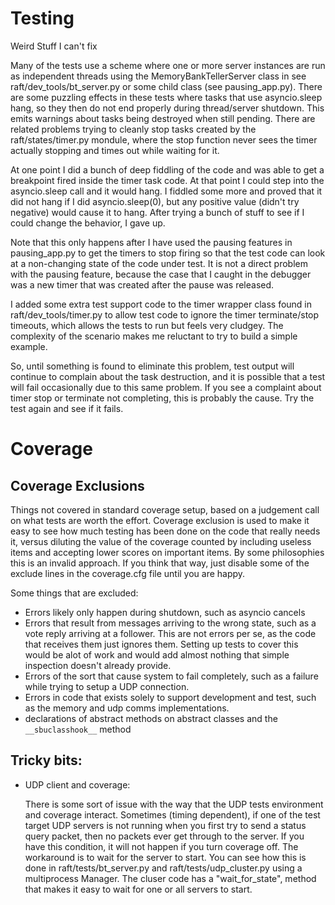 

# Testing

Weird Stuff I can't fix

Many of the tests use a scheme where one or more server
instances are run as independent threads using the MemoryBankTellerServer
class in see raft/dev_tools/bt_server.py or some child class
(see pausing_app.py). There are some puzzling effects in these tests
where tasks that use asyncio.sleep hang, so they then do not end properly
during thread/server shutdown. This emits warnings about tasks being
destroyed when still pending. There are related problems trying
to cleanly stop tasks created by the raft/states/timer.py mondule,
where the stop function never sees the timer actually stopping and
times out while waiting for it. 

At one point I did a bunch of deep fiddling of the code and was able
to get a breakpoint fired inside the timer task code. At that point
I could step into the asyncio.sleep call and it would hang. I fiddled
some more and proved that it did not hang if I did asyncio.sleep(0),
but any positive value (didn't try negative) would cause it to hang.
After trying a bunch of stuff to see if I could change the behavior,
I gave up.

Note that this only happens after I have used the pausing features
in pausing_app.py to get the timers to stop firing so that the test
code can look at a non-changing state of the code under test. It is
not a direct problem with the pausing feature, because the case that
I caught in the debugger was a new timer that was created after the
pause was released. 

I added some extra test support code to the timer wrapper class found
in raft/dev_tools/timer.py to allow test code to ignore the timer
terminate/stop timeouts, which allows the tests to run but feels very
cludgey. The complexity of the scenario makes me reluctant to try
to build a simple example.

So, until something is found to eliminate this problem, test output
will continue to complain about the task destruction, and it is
possible that a test will fail occasionally due to this same problem.
If you see a complaint about timer stop or terminate not completing,
this is probably the cause. Try the test again and see if it fails.


# Coverage

## Coverage Exclusions

Things not covered in standard coverage setup, based on a judgement
call on what tests are worth the effort. Coverage exclusion is used
to make it easy to see how much testing has been done on the code that
really needs it, versus diluting the value of the coverage counted by
including useless items and accepting lower scores on important items.
By some philosophies this is an invalid approach. If you think that way,
just disable some of the exclude lines in the coverage.cfg file until
you are happy.

Some things that are excluded:
     
 - Errors likely only happen during shutdown, such as asyncio cancels
 - Errors that result from messages arriving to the wrong state, such
   as a vote reply arriving at a follower. This are not errors per se,
   as the code that receives them just ignores them. Setting up tests
   to cover this would be alot of work and would add almost nothing
   that simple inspection doesn't already provide. 
 - Errors of the sort that cause system to fail completely, such
   as a failure while trying to setup a UDP connection.
 - Errors in code that exists solely to support development and test,
   such as the memory and udp comms implementations. 
 - declarations of abstract methods on abstract classes and the
   ```__sbuclasshook__``` method
   



## Tricky bits:
 - UDP client and coverage:
 
     There is some sort of issue with the way that the UDP tests environment
     and coverage interact. Sometimes (timing dependent), if one of the
     test target UDP servers is not running when you first try to send
     a status query packet, then no packets ever get through to the server.
     If you have this condition, it will not happen if you turn coverage
     off. The workaround is to wait for the server to start. You can see
     how this is done in raft/tests/bt_server.py and raft/tests/udp_cluster.py
     using a multiprocess Manager. The cluser code has a "wait_for_state",
     method that makes it easy to wait for one or all servers to start. 

   
